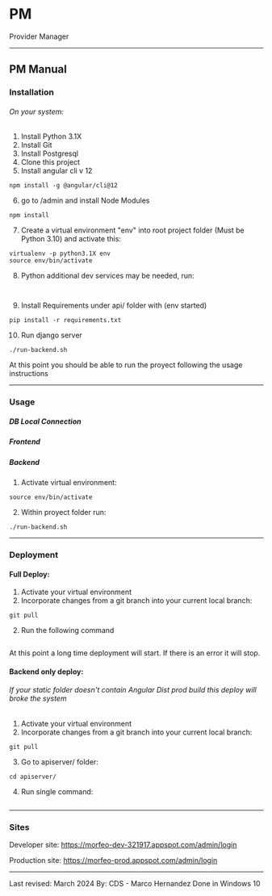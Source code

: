 # PM
Provider Manager

--- 

## PM Manual


### Installation

###### On your system:
1. Install Python 3.1X
2. Install Git
3. Install Postgresql
4. Clone this project
5. Install angular cli v 12
```
npm install -g @angular/cli@12
```
6. go to /admin and install Node Modules
```
npm install
```
7. Create a virtual environment "env" into root project folder (Must be Python 3.10) and activate this:
```
virtualenv -p python3.1X env
source env/bin/activate
```

8. Python additional dev services may be needed, run:
```


```
9. Install Requirements under api/ folder with (env started) 
 ```
pip install -r requirements.txt
```
10. Run django server
```
./run-backend.sh
```
    
At this point you should be able to run the proyect following the usage instructions

---------

### Usage


##### DB Local Connection


##### Frontend


##### Backend

1. Activate virtual environment:
```
source env/bin/activate
```

2. Within proyect folder run:
```
./run-backend.sh
```

-----

### Deployment

#### Full Deploy:

1. Activate your virtual environment
2. Incorporate changes from a git branch into your current local branch:
```
git pull
```
2. Run the following command
```

```


At this point a long time deployment will start. If there is an error it will stop.

#### Backend only deploy:

###### If your static folder doesn't contain Angular Dist prod build this deploy will broke the system

1. Activate your virtual environment
2. Incorporate changes from a git branch into your current local branch:
```
git pull
```
3. Go to apiserver/ folder:
```
cd apiserver/
```
4. Run single command:
```

```

---

### Sites

Developer site: https://morfeo-dev-321917.appspot.com/admin/login

Production site: https://morfeo-prod.appspot.com/admin/login

---

Last revised: March 2024
By: CDS - Marco Hernandez
Done in Windows 10

